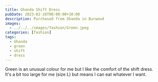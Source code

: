 ```yaml
---
title: Ghanda Shift Dress
pubDate: 2023-02-26T08:00:00+10:00
description: Purchased from Ghanda in Burwood
images:
  - ../../../images/fashion/Green.jpeg
categories: [fashion]
tags:
  - Ghanda
  - green
  - shift
  - dress
---
```


Green is an unusual colour for me but I like the comfort of the shift dress. It's a bit too large for me (size L) but means I can eat whatever I want.
